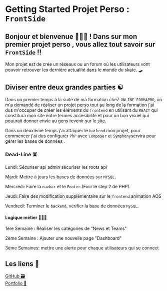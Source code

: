 # Getting Started Projet Perso : `FrontSide` 

## Bonjour et bienvenue 🙋🏿‍♂️ ! Dans sur mon premier projet perso , vous allez tout savoir sur `FrontSide` !!

Mon projet est de crée un réseaux ou un forum où les utilisateurs vont  pouvoir retrouver les dernière actualité dans le monde du skate.  🛹

## Diviser entre deux grandes parties ☯️

Dans un premier temps à la suite de ma formation cheZ `ONLINE FORMAPRO`, on m'a demandé de réaliser un projet perso tout au long de la formation j'ai dus m'occuper de créer les éléments du `frontend` en utilisant du `REACT` qui constitura mon site entre termes accesibilité et pour un bon visuel qui pouurait donner envie au gens revenir sur le site.

Dans un deuxième temps  j'ai attaquer le `backend` mon projet, pour commencer j'ai dus configurer `PhP` avec `Composer` et `Symphony`servira pour gérer les bases de données .

### Dead-Line ☠️ 

Lundi: Sécuriser api admin sécuriser les roots api 

Mardi: Mettre à jours les bases de données sur `MYSQL`.

Mercredi: Faire la `navbar` et le `Footer`.(Finir le step 2 de PHP).

Jeudi: Faire des modification supplémentaire sur le `frontend` animation AOS

Vendredi: Terminer le `backend`, vérifier la base de données `MySQL`.

#### Logique métier 👨🏿‍💻

1ère Semaine : Réaliser les catégories de "News et Teams"

2ème Semaine : Ajouter une nouvelle page "Dashboard"

3ème Semaines: mettre une alerte pour chaque utilisateurs qui se connect

## Les liens 📎 

[GitHub 🗃️](https://github.com/nobody932/FrontSide.git)  
[Portfolio 📑](https://alerte-portfolio.netlify.app/)

